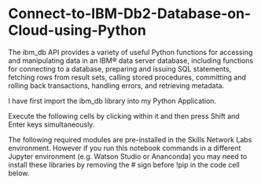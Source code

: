 # Connect-to-IBM-Db2-Database-on-Cloud-using-Python



The ibm_db API provides a variety of useful Python functions for accessing and manipulating data in an IBM® data server database, including functions for connecting to a database, preparing and issuing SQL statements, fetching rows from result sets, calling stored procedures, committing and rolling back transactions, handling errors, and retrieving metadata.

I have first import the ibm_db library into my Python Application.

Execute the following cells by clicking within it and then press Shift and Enter keys simultaneously.

The following required modules are pre-installed in the Skills Network Labs environment. However if you run this notebook commands in a different Jupyter environment (e.g. Watson Studio or Ananconda) you may need to install these libraries by removing the # sign before !pip in the code cell below.
